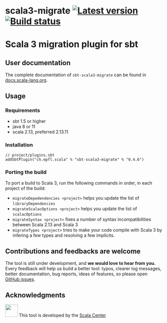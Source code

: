 scala3-migrate
[![Latest version](https://index.scala-lang.org/scalacenter/scala3-migrate/scala3-migrate/latest.svg)](https://index.scala-lang.org/scalacenter/scala3-migrate/scala3-migrate)
[![Build status](https://github.com/scalacenter/scala3-migrate/workflows/CI/badge.svg)](https://github.com/scalacenter/scala3-migrate/actions?query=workflow)
========

# Scala 3 migration plugin for sbt

## User documentation

The complete documentation of `sbt-scala3-migrate` can be found in [docs.scala-lang.org](https://docs.scala-lang.org/scala3/guides/migration/scala3-migrate.html).

## Usage

### Requirements 
- sbt 1.5 or higher
- java 8 or 11
- scala 2.13, preferred 2.13.11

### Installation
```
// project/plugins.sbt
addSbtPlugin("ch.epfl.scala" % "sbt-scala3-migrate" % "0.4.6")
```

### Porting the build

To port a build to Scala 3, run the following commands in order, in each project of the build: 
- `migrateDepedendencies <project>` helps you update the list of `libraryDependencies`
- `migrateScalacOptions <project>` helps you update the list of `scalacOptions`
- `migrateSyntax <project>` fixes a number of syntax incompatibilities between Scala 2.13 and Scala 3 
- `migrateTypes <project>` tries to make your code compile with Scala 3 by infering a few types and resolving a few implicits.

## Contributions and feedbacks are welcome
The tool is still under development, and **we would love to hear from you.**
Every feedback will help us build a better tool: typos, clearer log messages, better documentation, bug reports, ideas of features,
so please open [GitHub issues](https://github.com/scalacenter/scala3-migrate).

## Acknowledgments
<img src="https://scala.epfl.ch/resources/img/scala-center-swirl.png" width="40px" /> This tool is developed by the [Scala Center](https://scala.epfl.ch)
